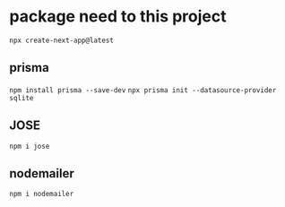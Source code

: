 # package need to this project

`npx create-next-app@latest`

## prisma
`npm install prisma --save-dev`
`npx prisma init --datasource-provider sqlite`

## JOSE
`npm i jose`

## nodemailer
`npm i nodemailer`
